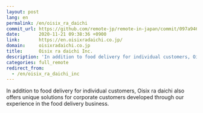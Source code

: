 ```yaml
---
layout: post
lang: en
permalink: /en/oisix_ra_daichi
commit_url: https://github.com/remote-jp/remote-in-japan/commit/097a94690f3a35bd28cd9c6b9312a39ba5f558f5
date:       2020-11-21 09:38:36 +0900
link:       https://en.oisixradaichi.co.jp/
domain:     oisixradaichi.co.jp
title:      Oisix ra daichi Inc.
description: 'In addition to food delivery for individual customers, Oisix ra daichi also offers unique solutions for corporate customers developed through our experience in the food delivery business.'
categories: full_remote
redirect_from:
  - /en/oisix_ra_daichi_inc
---
```


<p>In addition to food delivery for individual customers, Oisix ra daichi also offers unique solutions for corporate customers developed through our experience in the food delivery business.</p>

